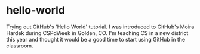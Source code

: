 # hello-world
Trying out GitHub's 'Hello World' tutorial.
I was introduced to GitHub's Moira Hardek during CSPdWeek in Golden, CO. I'm teaching CS in a new district this year and thought it would be a good time to start using GitHub in the classroom.
